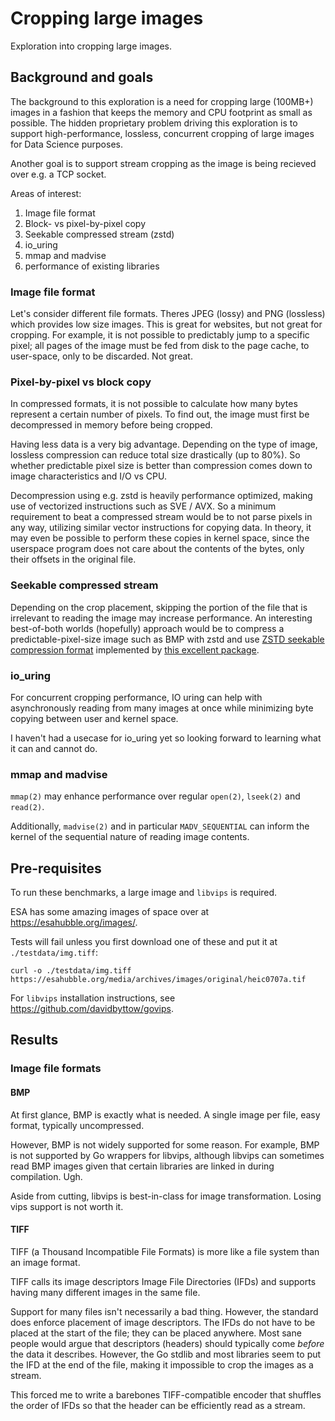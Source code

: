# Cropping large images

Exploration into cropping large images.

## Background and goals

The background to this exploration is a need for cropping large (100MB+) images in a fashion that keeps the memory and CPU footprint as small as possible. The hidden proprietary problem driving this exploration is to support high-performance, lossless, concurrent cropping of large images for Data Science purposes.

Another goal is to support stream cropping as the image is being recieved over e.g. a TCP socket.

Areas of interest:

1. Image file format
2. Block- vs pixel-by-pixel copy
3. Seekable compressed stream (zstd)
4. io_uring
5. mmap and madvise
6. performance of existing libraries

### Image file format 

Let's consider different file formats. Theres JPEG (lossy) and PNG (lossless) which provides low size images. This is great for websites, but not great for cropping. For example, it is not possible to predictably jump to a specific pixel; all pages of the image must be fed from disk to the page cache, to user-space, only to be discarded. Not great.

### Pixel-by-pixel vs block copy

In compressed formats, it is not possible to calculate how many bytes represent a certain number of pixels. To find out, the image must first be decompressed in memory before being cropped.

Having less data is a very big advantage. Depending on the type of image, lossless compression can reduce total size drastically (up to 80%). So whether predictable pixel size is better than compression comes down to image characteristics and I/O vs CPU.

Decompression using e.g. zstd is heavily performance optimized, making use of vectorized instructions such as SVE / AVX. So a minimum requirement to beat a compressed stream would be to not parse pixels in any way, utilizing similar vector instructions for copying data. In theory, it may even be possible to perform these copies in kernel space, since the userspace program does not care about the contents of the bytes, only their offsets in the original file.

### Seekable compressed stream

Depending on the crop placement, skipping the portion of the file that is irrelevant to reading the image may increase performance. An interesting best-of-both worlds (hopefully) approach would be to compress a predictable-pixel-size image such as BMP with zstd and use [ZSTD seekable compression format](https://github.com/facebook/zstd/blob/dev/contrib/seekable_format/zstd_seekable_compression_format.md) implemented by [this excellent package](https://github.com/SaveTheRbtz/zstd-seekable-format-go).

### io_uring

For concurrent cropping performance, IO uring can help with asynchronously reading from many images at once while minimizing byte copying between user and kernel space.

I haven't had a usecase for io_uring yet so looking forward to learning what it can and cannot do.

### mmap and madvise

`mmap(2)` may enhance performance over regular `open(2)`, `lseek(2)` and `read(2)`.

Additionally, `madvise(2)` and in particular `MADV_SEQUENTIAL` can inform the kernel of the sequential nature of reading image contents.

## Pre-requisites

To run these benchmarks, a large image and `libvips` is required.

ESA has some amazing images of space over at <https://esahubble.org/images/>.

Tests will fail unless you first download one of these and put it at `./testdata/img.tiff`:

```shell
curl -o ./testdata/img.tiff https://esahubble.org/media/archives/images/original/heic0707a.tif
```

For `libvips` installation instructions, see <https://github.com/davidbyttow/govips>.

## Results

### Image file formats

#### BMP

At first glance, BMP is exactly what is needed. A single image per file, easy format, typically uncompressed.

However, BMP is not widely supported for some reason. For example, BMP is not supported by Go wrappers for libvips, although libvips can sometimes read BMP images given that certain libraries are linked in during compilation. Ugh.

Aside from cutting, libvips is best-in-class for image transformation. Losing vips support is not worth it.

#### TIFF

TIFF (a Thousand Incompatible File Formats) is more like a file system than an image format.

TIFF calls its image descriptors Image File Directories (IFDs) and supports having many different images in the same file.

Support for many files isn't necessarily a bad thing. However, the standard does enforce placement of image descriptors. The IFDs do not have to be placed at the start of the file; they can be placed anywhere. Most sane people would argue that descriptors (headers) should typically come *before* the data it describes. However, the Go stdlib and most libraries seem to put the IFD at the end of the file, making it impossible to crop the images as a stream.

This forced me to write a barebones TIFF-compatible encoder that shuffles the order of IFDs so that the header can be efficiently read as a stream.

